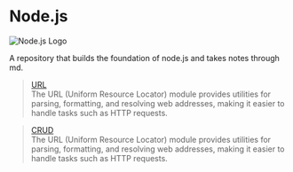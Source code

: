 # Node.js
![Node.js Logo](https://upload.wikimedia.org/wikipedia/commons/d/d9/Node.js_logo.svg)

A repository that builds the foundation of node.js and takes notes through md. 


> [URL](Basic%20Knowledge/URL.md)
> <br/> The URL (Uniform Resource Locator) module provides utilities for parsing, formatting, and resolving web addresses, making it easier to handle tasks such as HTTP requests.

> [CRUD](Basic%20Knowledge/CRUD.md)
> <br/> The URL (Uniform Resource Locator) module provides utilities for parsing, formatting, and resolving web addresses, making it easier to handle tasks such as HTTP requests.

